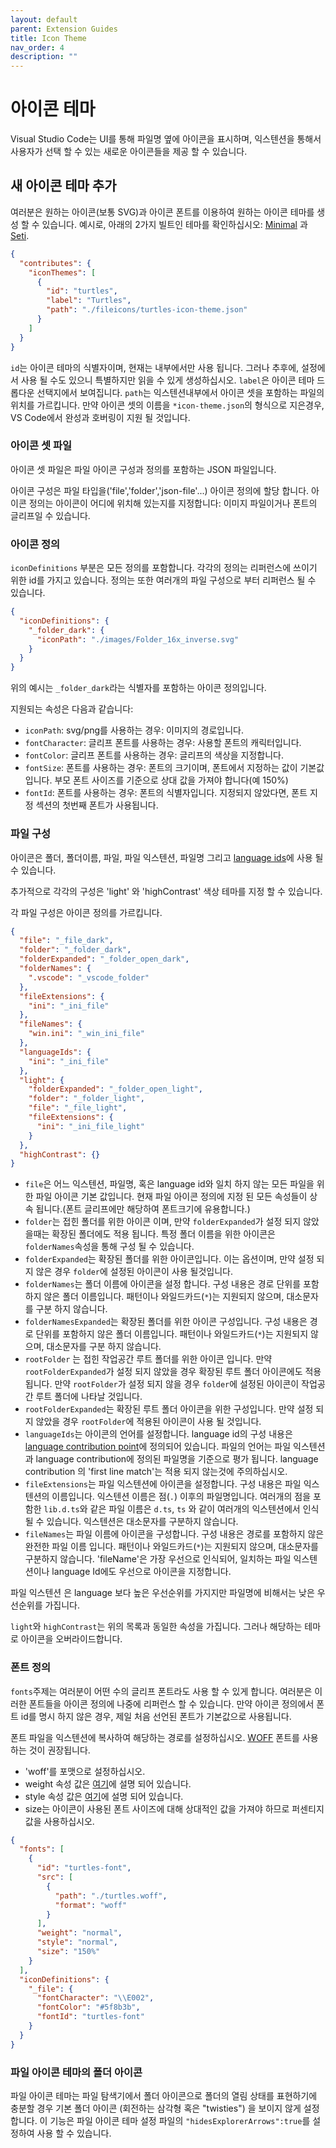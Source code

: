 ```yaml
---
layout: default
parent: Extension Guides
title: Icon Theme
nav_order: 4
description: ""
---
```


# 아이콘 테마

<!--
# Icon Theme -->

Visual Studio Code는 UI를 통해 파일명 옆에 아이콘을 표시하며, 익스텐션을 통해서 사용자가 선택 할 수 있는 새로운 아이콘들을 제공 할 수 있습니다. 

<!--
Visual Studio Code displays icons next to filenames throughout its UI, and extensions can contribute new sets of file icons that users can choose from.-->

## 새 아이콘 테마 추가

<!--
## Adding a new Icon Theme -->

여러분은 원하는 아이콘(보통 SVG)과 아이콘 폰트를 이용하여 원하는 아이콘 테마를 생성 할 수 있습니다. 예시로, 아래의 2가지 빌트인 테마를 확인하십시오: [Minimal](https://github.com/Microsoft/vscode/tree/master/extensions/theme-defaults) 과 [Seti](https://github.com/Microsoft/vscode/tree/master/extensions/theme-seti).

<!--
You can create your own icon theme from icons (preferably SVG) and from icon fonts. As example, check out the two built-in themes: [Minimal](https://github.com/Microsoft/vscode/tree/master/extensions/theme-defaults) and [Seti](https://github.com/Microsoft/vscode/tree/master/extensions/theme-seti). --?>

시작하기 위해, VS Code 익스텐션을 생성하고 contribution point에 `iconTheme`를 추가
하십시오. 
<!-- To begin, create a VS Code extension and add the `iconTheme` contribution point.-->

```json
{
  "contributes": {
    "iconThemes": [
      {
        "id": "turtles",
        "label": "Turtles",
        "path": "./fileicons/turtles-icon-theme.json"
      }
    ]
  }
}
```

`id`는 아이콘 테마의 식별자이며, 현재는 내부에서만 사용 됩니다. 그러나 추후에, 설정에서 사용 될 수도 있으니 특별하지만 읽을 수 있게 생성하십시오. `label`은 아이콘 테마 드롭다운 선택지에서 보여집니다. `path`는 익스텐션내부에서 아이콘 셋을 포함하는 파일의 위치를 가르킵니다. 만약 아이콘 셋의 이름을 `*icon-theme.json`의 형식으로 지은경우, VS Code에서 완성과 호버링이 지원 될 것입니다. 

<!--
The `id` is the identifier for the icon theme. It is currently only used internally. In the future, it might be used in the settings, so make it unique but also readable. `label` is shown in the icon theme picker drop-down. The `path` points to a file in the extension that defines the icon set. If your icon set name follows the `*icon-theme.json` name scheme, you will get completion support and hovers in VS Code. -->

### 아이콘 셋 파일
<!--
### Icon Set File -->

아이콘 셋 파일은 파일 아이콘 구성과 정의를 포함하는 JSON 파일입니다. 
<!--
The icon set file is a JSON file consisting of file icon associations and icon definitions. -->

아이콘 구성은 파일 타입을('file','folder','json-file'...) 아이콘 정의에 할당 합니다. 아이콘 정의는 아이콘이 어디에 위치해 있는지를 지정합니다: 이미지 파일이거나 폰트의 글리프일 수 있습니다. 
<!--
An icon association maps a file type ('file', 'folder', 'json-file'...) to an icon definition. Icon definitions define where the icon is located: That can be an image file or also glyph in a font. -->

### 아이콘 정의
<!--
### Icon definitions -->

`iconDefinitions` 부분은 모든 정의를 포함합니다. 각각의 정의는 리퍼런스에 쓰이기 위한 id를 가지고 있습니다. 정의는 또한 여러개의 파일 구성으로 부터 리퍼런스 될 수 있습니다. 

<!--The `iconDefinitions` section contains all definitions. Each definition has an id, which will be used to reference the definition. A definition can be referenced also by more than one file association.-->

```json
{
  "iconDefinitions": {
    "_folder_dark": {
      "iconPath": "./images/Folder_16x_inverse.svg"
    }
  }
}
```

위의 예시는 `_folder_dark`라는 식별자를 포함하는 아이콘 정의입니다. 
<!--
This icon definition above contains a definition with the identifier `_folder_dark`. -->

지원되는 속성은 다음과 같습니다:

<!--
The following properties are supported: -->

- `iconPath`: svg/png를 사용하는 경우: 이미지의 경로입니다. 
- `fontCharacter`: 글리프 폰트를 사용하는 경우: 사용할 폰트의 캐릭터입니다. 
- `fontColor`: 글리프 폰트를 사용하는 경우: 글리프의 색상을 지정합니다.
- `fontSize`: 폰트를 사용하는 경우: 폰트의 크기이며, 폰트에서 지정하는 값이 기본값입니다. 부모 폰트 사이즈를 기준으로 상대 값을 가져야 합니다(예 150%)
- `fontId`: 폰트를 사용하는 경우: 폰트의 식별자입니다. 지정되지 않았다면, 폰트 지정 섹션의 첫번째 폰트가 사용됩니다. 

<!--
- `iconPath`: When using a svg/png: the path to the image.
- `fontCharacter`: When using a glyph font: The character in the font to use.
- `fontColor`: When using a glyph font: The color to use for the glyph.
- `fontSize`: When using a font: The font size. By default, the size specified in the font specification is used. Should be a relative size (e.g. 150%) to the parent font size.
- `fontId`: When using a font: The id of the font. If not specified, the first font specified in font specification section will be picked. -->

### 파일 구성
<!--
### File association -->

아이콘은 폴더, 폴더이름, 파일, 파일 익스텐션, 파일명 그리고 [language ids](/api/references/contribution-points#contributes.languages)에 사용 될수 있습니다. 
<!--
Icons can be associated to folders, folder names, files, file extensions, file names and [language ids](/api/references/contribution-points#contributes.languages).-->

추가적으로 각각의 구성은 'light' 와 'highContrast' 색상 테마를 지정 할 수 있습니다. 
<!--
Additionally each of these associations can be refined for 'light' and 'highContrast' color themes. -->

각 파일 구성은 아이콘 정의를 가르킵니다. 
<!--
Each file association points to an icon definition. -->

```json
{
  "file": "_file_dark",
  "folder": "_folder_dark",
  "folderExpanded": "_folder_open_dark",
  "folderNames": {
    ".vscode": "_vscode_folder"
  },
  "fileExtensions": {
    "ini": "_ini_file"
  },
  "fileNames": {
    "win.ini": "_win_ini_file"
  },
  "languageIds": {
    "ini": "_ini_file"
  },
  "light": {
    "folderExpanded": "_folder_open_light",
    "folder": "_folder_light",
    "file": "_file_light",
    "fileExtensions": {
      "ini": "_ini_file_light"
    }
  },
  "highContrast": {}
}
```

- `file`은 어느 익스텐션, 파일명, 혹은 language id와 일치 하지 않는 모든 파일을 위한 파일 아이콘 기본 값입니다. 현재 파일 아이콘 정의에 지정 된 모든 속성들이 상속 됩니다.(폰트 글리프에만 해당하여 폰트크기에 유용합니다.)
- `folder`는 접힌 폴더를 위한 아이콘 이며, 만약 `folderExpanded`가 설정 되지 않았을때는 확장된 폴더에도 적용 됩니다. 특정 폴더 이름을 위한 아이콘은 `folderNames`속성을 통해 구성 될 수 있습니다.
- `folderExpanded`는 확장된 폴더를 위한 아이콘입니다. 이는 옵션이며, 만약 설정 되지 않은 경우 `folder`에 설정된 아이콘이 사용 될것입니다. 
- `folderNames`는 폴더 이름에 아이콘을 설정 합니다. 구성 내용은 경로 단위를 포함하지 않은 폴더 이름입니다. 패턴이나 와일드카드(`*`)는 지원되지 않으며, 대소문자를 구분 하지 않습니다. 
- `folderNamesExpanded`는 확장된 폴더를 위한 아이콘 구성입니다. 구성 내용은 경로 단위를 포함하지 않은 폴더 이름입니다. 패턴이나 와일드카드(`*`)는 지원되지 않으며, 대소문자를 구분 하지 않습니다. 
- `rootFolder` 는 접힌 작업공간 루트 폴더를 위한 아이콘 입니다. 만약 `rootFolderExpanded`가 설정 되지 않았을 경우 확장된 루트 폴더 아이콘에도 적용됩니다. 만약 `rootFolder`가 설정 되지 않을 경우 `folder`에 설정된 아이콘이 작업공간 루트 폴더에 나타날 것입니다. 
- `rootFolderExpanded`는 확장된 루트 폴더 아이콘을 위한 구성입니다. 만약 설정 되지 않았을 경우 `rootFolder`에 적용된 아이콘이 사용 될 것입니다. 
- `languageIds`는 아이콘의 언어를 설정합니다. language id의 구성 내용은 [language contribution point](/api/references/contribution-points#contributes.languages)에 정의되어 있습니다. 파일의 언어는 파일 익스텐션과 language contribution에 정의된 파일명을 기준으로 평가 됩니다. language contribution 의 'first line match'는 적용 되지 않는것에 주의하십시오. 
- `fileExtensions`는 파일 익스텐션에 아이콘을 설정합니다. 구성 내용은 파일 익스텐션의 이름입니다. 익스텐션 이름은 점(`.`) 이후의 파일명입니다. 여러개의 점을 포함한 `lib.d.ts`와 같은 파일 이름은 `d.ts`, `ts` 와 같이 여러개의 익스텐션에서 인식될 수 있습니다. 익스텐션은 대소문자를 구분하지 않습니다. 
- `fileNames`는 파일 이름에 아이콘을 구성합니다. 구성 내용은 경로를 포함하지 않은 완전한 파일 이름 입니다. 패턴이나 와일드카드(`*`)는 지원되지 않으며, 대소문자를 구분하지 않습니다. 'fileName'은 가장 우선으로 인식되어, 일치하는 파일 익스텐션이나 language Id에도 우선으로 아이콘을 지정합니다.

<!--
- `file` is the default file icon, shown for all files that don't match any extension, filename or language id. Currently all properties defined by the definition of the file icon will be inherited (only relevant for font glyphs, useful for the fontSize).
- `folder` is the folder icon for collapsed folders, and if `folderExpanded` is not set, also for expanded folders. Icons for specific folder names can be associated using the `folderNames` property.
  The folder icon is optional. If not set, no icon will be shown for folder.
- `folderExpanded` is the folder icon for expanded folders. The expanded folder icon is optional. If not set, the icon defined for `folder` will be shown.
- `folderNames` associates folder names to icons. The key of the set is the folder name, not including any path segments. Patterns or wildcards are not supported. Folder name matching is case insensitive.
- `folderNamesExpanded` associates folder names to icons for expanded folder. The key of the set is the folder name, not including any path segments. Patterns or wildcards are not supported. Folder name matching is case insensitive.
- `rootFolder` is the folder icon for collapsed workspace root folders , and if `rootFolderExpanded` is not set, also for expanded workspace root folders. If not set, the icon defined for `folder` will be shown for workspace root folders.
- `rootFolderExpanded` is the folder icon for expanded workspace root folders. If not set, the icon defined for `rootFolder` will be shown for exanded workspace root folders.
- `languageIds` associates languages to icons. The key in the set is the language id as defined in the [language contribution point](/api/references/contribution-points#contributes.languages). The language of a file is evaluated based on the file extensions and file names as defined in the language contribution. Note that the 'first line match' of the language contribution is not considered.
- `fileExtensions` associates file extensions to icons. The key in the set is the file extension name. The extension name is a file name segment after a dot (not including the dot). File names with multiple dots such as `lib.d.ts` can match multiple extensions; 'd.ts' and 'ts'. Extensions are compared case insensitive.
- `fileNames` associates file names to icons. The key in the set is the full file name, not including any path segments. Patterns or wildcards are not supported. File name matching is case insensitive. A 'fileName' match is the strongest match, and the icon associated to the file name will be preferred over an icon of a matching fileExtension and also of a matching language Id.
-->

파일 익스텐션 은 language 보다 높은 우선순위를 가지지만 파일명에 비해서는 낮은 우선순위를 가집니다. 
<!-- A file extension match is preferred over a language match, but is weaker than a file name match.-->

`light`와 `highContrast`는 위의 목록과 동일한 속성을 가집니다. 그러나 해당하는 테마로 아이콘을 오버라이드합니다. 

<!--The `light` and the `highContrast` section have the same file association properties as just listed. They allow to override icons for the corresponding themes.-->

### 폰트 정의
<!--
### Font definitions-->

`fonts`주제는 여러분이 어떤 수의 글리프 폰트라도 사용 할 수 있게 합니다. 
여러분은 이러한 폰트들을 아이콘 정의에 나중에 리퍼런스 할 수 있습니다. 만약 아이콘 정의에서 폰트 id를 명시 하지 않은 경우, 제일 처음 선언된 폰트가 기본값으로 사용됩니다. 

<!--
The `fonts` section lets you declare any number of glyph fonts that you want to use.
You can later reference these fonts in the icon definitions. The font declared first will be used as the default if an icon definition does not specify a font id.-->

폰트 파일을 익스텐션에 복사하여 해당하는 경로를 설정하십시오.
[WOFF](https://developer.mozilla.org/docs/Web/Guide/WOFF) 폰트를 사용하는 것이 권장됩니다.

<!--
Copy the font file into your extension and set the path accordingly.
It is recommended to use [WOFF](https://developer.mozilla.org/docs/Web/Guide/WOFF) fonts.-->

- 'woff'를 포맷으로 설정하십시오.
- weight 속성 값은 [여기](https://developer.mozilla.org/docs/Web/CSS/font-weight#Values)에 설명 되어 있습니다. 
- style 속성 값은 [여기](https://developer.mozilla.org/docs/Web/CSS/@font-face/font-style#Values)에 설명 되어 있습니다. 
- size는 아이콘이 사용된 폰트 사이즈에 대해 상대적인 값을 가져야 하므로 퍼센티지 값을 사용하십시오. 

<!--
- Set 'woff' as the format.
- the weight property values are defined [here](https://developer.mozilla.org/docs/Web/CSS/font-weight#Values).
- the style property values are defined [here](https://developer.mozilla.org/docs/Web/CSS/@font-face/font-style#Values).
- the size should be relative to the font size where the icon is used. Therefore, always use percentage.
-->

```json
{
  "fonts": [
    {
      "id": "turtles-font",
      "src": [
        {
          "path": "./turtles.woff",
          "format": "woff"
        }
      ],
      "weight": "normal",
      "style": "normal",
      "size": "150%"
    }
  ],
  "iconDefinitions": {
    "_file": {
      "fontCharacter": "\\E002",
      "fontColor": "#5f8b3b",
      "fontId": "turtles-font"
    }
  }
}
```

### 파일 아이콘 테마의 폴더 아이콘
<!--
### Folder icons in File Icon Themes -->

파일 아이콘 테마는 파일 탐색기에서 폴더 아이콘으로 폴더의 열림 상태를 표현하기에 충분할 경우 기본 폴더 아이콘 (회전하는 삼각형 혹은 "twisties") 을 보이지 않게 설정 합니다. 이 기능은 파일 아이콘 테마 설정 파일의 `"hidesExplorerArrows":true`를 설정하여 사용 할 수 있습니다. 

<!--
File Icon themes can instruct the File Explorer not to show the default folder icon (the rotating triangles or "twisties") when the folder icons are good enough to indicate the expansion state of a folder. This mode is enabled by setting `"hidesExplorerArrows":true` in the File Icon theme definition file.
-->
